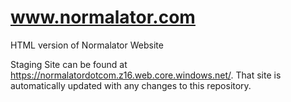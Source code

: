 # www.normalator.com
HTML version of Normalator Website

Staging Site can be found at https://normalatordotcom.z16.web.core.windows.net/.
That site is automatically updated with any changes to this repository.
